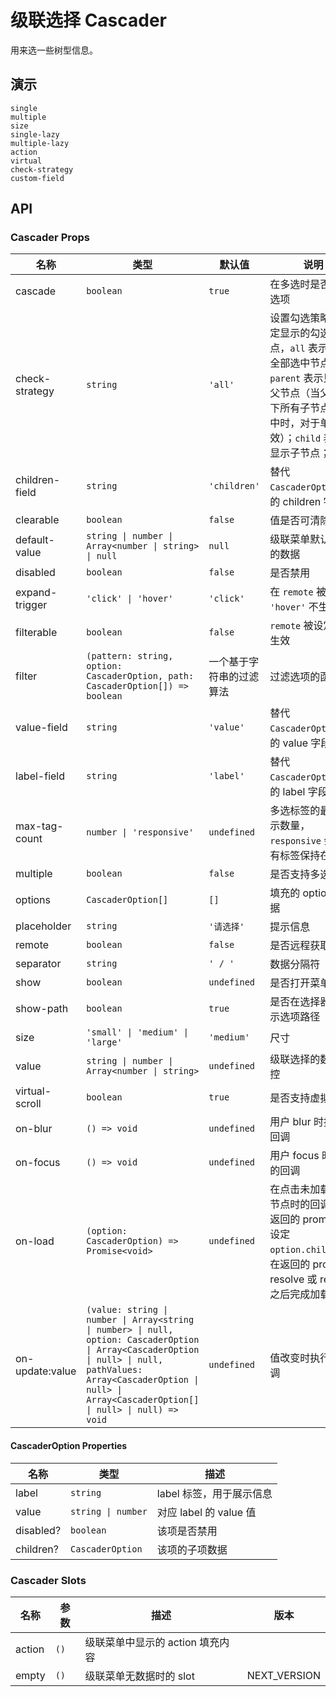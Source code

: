 # 级联选择 Cascader

用来选一些树型信息。

## 演示

```demo
single
multiple
size
single-lazy
multiple-lazy
action
virtual
check-strategy
custom-field
```

## API

### Cascader Props

| 名称 | 类型 | 默认值 | 说明 |
| --- | --- | --- | --- |
| cascade | `boolean` | `true` | 在多选时是否关联选项 |
| check-strategy | `string` | `'all'` | 设置勾选策略来指定显示的勾选节点，`all` 表示显示全部选中节点；`parent` 表示只显示父节点（当父节点下所有子节点都选中时，对于单选无效）；`child` 表示只显示子节点； |
| children-field | `string` | `'children'` | 替代 `CascaderOption` 中的 children 字段名 |
| clearable | `boolean` | `false` | 值是否可清除 |
| default-value | `string \| number \| Array<number \| string> \| null` | `null` | 级联菜单默认选中的数据 |
| disabled | `boolean` | `false` | 是否禁用 |
| expand-trigger | `'click' \| 'hover'` | `'click'` | 在 `remote` 被设定时 `'hover'` 不生效 |
| filterable | `boolean` | `false` | `remote` 被设定时不生效 |
| filter | `(pattern: string, option: CascaderOption, path: CascaderOption[]) => boolean` | 一个基于字符串的过滤算法 | 过滤选项的函数 |
| value-field | `string` | `'value'` | 替代 `CascaderOption` 中的 value 字段名 |
| label-field | `string` | `'label'` | 替代 `CascaderOption` 中的 label 字段名 |
| max-tag-count | `number \| 'responsive'` | `undefined` | 多选标签的最大显示数量，`responsive` 会将所有标签保持在一行 |
| multiple | `boolean` | `false` | 是否支持多选 |
| options | `CascaderOption[]` | `[]` | 填充的 options 数据 |
| placeholder | `string` | `'请选择'` | 提示信息 |
| remote | `boolean` | `false` | 是否远程获取数据 |
| separator | `string` | `' / '` | 数据分隔符 |
| show | `boolean` | `undefined` | 是否打开菜单 |
| show-path | `boolean` | `true` | 是否在选择器中显示选项路径 |
| size | `'small' \| 'medium' \| 'large'` | `'medium'` | 尺寸 |
| value | `string \| number \| Array<number \| string>` | `undefined` | 级联选择的数据受控 |
| virtual-scroll | `boolean` | `true` | 是否支持虚拟滚动 |
| on-blur | `() => void` | `undefined` | 用户 blur 时执行的回调 |
| on-focus | `() => void` | `undefined` | 用户 focus 时执行的回调 |
| on-load | `(option: CascaderOption) => Promise<void>` | `undefined` | 在点击未加载完成节点时的回调，在返回的 promise 中设定 `option.children`，在返回的 promise resolve 或 reject 之后完成加载 |
| on-update:value | `(value: string \| number \| Array<string \| number> \| null, option: CascaderOption \| Array<CascaderOption \| null> \| null, pathValues: Array<CascaderOption \| null> \| Array<CascaderOption[] \| null> \| null) => void` | `undefined` | 值改变时执行的回调 |

#### CascaderOption Properties

| 名称      | 类型               | 描述                     |
| --------- | ------------------ | ------------------------ |
| label     | `string`           | label 标签，用于展示信息 |
| value     | `string \| number` | 对应 label 的 value 值   |
| disabled? | `boolean`          | 该项是否禁用             |
| children? | `CascaderOption`   | 该项的子项数据           |

### Cascader Slots

| 名称   | 参数 | 描述                             | 版本         |
| ------ | ---- | -------------------------------- | ------------ |
| action | `()` | 级联菜单中显示的 action 填充内容 |              |
| empty  | `()` | 级联菜单无数据时的 slot          | NEXT_VERSION |

